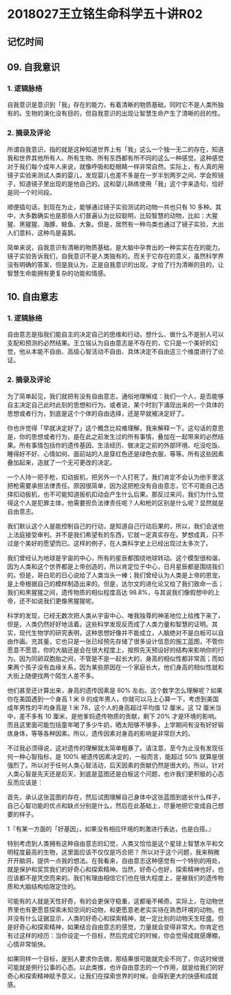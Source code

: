 # 2018027王立铭生命科学五十讲R02

## 记忆时间

## 09. 自我意识

### 1. 逻辑脉络

自我意识是意识到「我」存在的能力，有着清晰的物质基础，同时它不是人类所独有的。生物的演化没有目的，但自我意识的出现让智慧生命产生了清晰的目的性。

### 2. 摘录及评论

所谓自我意识，指的就是这种知道世界上有「我」这么一个独一无二的存在，知道我和世界其他所有人、所有生物、所有东西都有所不同的这么一种感觉。这种感觉对于我们每个成年人来说，就像呼吸和眨眼睛一样非常自然。实际上，有人真的用镜子实验来测试人类的婴儿，发现婴儿也差不多是在一岁半到两岁之间，学会照镜子，知道镜子里出现的是他自己的。这和婴儿熟练使用「我」这个字来造句，恰好是同一个时间段。

顺便插句话，到现在为止，能够通过镜子实验测试的动物一共也只有 10 多种。其中，大多数确实也是那些人们普遍认为比较聪明，比较智慧的动物，比如：大猩猩、黑猩猩、海豚、鲸鱼、大象。但是，居然有一种鸟类也通过了镜子实验，大出人们意料，这种鸟是喜鹊。

简单来说，自我意识有清晰的物质基础，是大脑中孕育出的一种实实在在的能力。镜子实验告诉我们，自我意识不是人类独有的。而关于它存在的意义，虽然科学界没有明确的答案，但是我认为，正是自我意识的出现，才给了行为清晰的目的，让智慧生命能拥有更复杂的功能和情感。

## 10. 自由意志

### 1. 逻辑脉络

自由意志是指我们能自主的决定自己的思维和行动，想什么、做什么不是别人可以支配和预测的必然结果。王立铭认为自由意志是不存在的，它只是一个美好的幻觉，他从本能不自由、高级心智活动不自由、具体决定不自由这三个维度进行了论证。

### 2. 摘录及评论

为了简单起见，我们就把有没有自由意志，通俗地理解成：我们一个人，是否能够自主决定自己此时此刻的思想和行为。或者说，某个时刻下涌现出来的一个具体的思想或者行为，到底是这个个体的自由选择，还是早就被决定好了。

你也许觉得「早就决定好了」这个概念比较难理解，我来解释一下。这句话的意思是，你的思想或者行为，是在此之前发生过的所有事情，叠加在一起带来的必然结果。所有事情包括你的遗传基因、生活经历、做决定之前的外部环境、吃没吃饭、睡得好不好、心情如何、面前站的人是穿红色还是绿色衣服，等等。所有这些因素叠加起来，造就了一个无可更改的决定。

一个人持一把手枪，扣动扳机，把另外一个人打死了。我们肯定不会认为他手里这把枪需要承担法律责任。原因很简单，因为这把枪没有自由意志，它不可能自己选择扣动扳机，也不可能知道扳机扣动会产生什么后果。那反过来问，我们为什么觉得这个人是犯罪主体，他需要担负法律责任呢？人和枪的区别是什么呢？显然就是自由意志。

我们默认这个人是能控制自己的行动，是知道自己行动后果的，所以，我们会送他上法庭接受审判。并不是我们希望有的东西，它就一定真实存在。梦想成真，只不过是个美好的愿望而已。这样的例子，在人类科学史上已经出现过太多次了。

我们曾经认为地球是宇宙的中心，所有的星辰都围绕地球转动。这个模型很和谐，因为人类和这个世界都是上帝创造的，所以肯定位于中心，日月星辰都是围绕我们的。但是，哥白尼的日心说给了人类当头一棒；我们曾经认为人类是上帝的恩宠，是上帝根据自己的模样制造出来的。但是，达尔文的进化论又给了我们致命一击；我们和黑猩猩之间，遗传物质的相似程度高达 98.8%，与其说我们像假想中的上帝，还不如说我们更像黑猩猩呢。

科学的发现，已经无数次把人类从宇宙中心、唯我独尊的神圣地位上给拽下来了，但是，人类仍然好好地活着。这些科学发现反而成了人类力量和智慧的证明。其实，现代生物学的研究表明，这种思想好像并不能成立，人脑绝对不是白板可以自由作画。充其量，它也只是一张已经预先存储了很多设计信息的施工蓝图，不管你愿意不愿意，你的大脑还是会在很大程度上，按照先天预设好的结构来影响你的行为。因为同卵双胞胎之间，不管是不是一起长大的，身高的相似性都非常高；而如果两个孩子没有血缘关系，因为某些原因在一个家庭长大，他们身高的相似性就和大街上随便找两个陌生人差不多。

他们甚至还计算出来，身高的遗传因素是 80% 左右。这个数字怎么理解呢？如果你在美国遇到一个身高 1 米 9 的成年男人，你就可以马上心算一下，考虑到美国成年男性的平均身高是 1 米 78，这个人的身高超过平均值 12 厘米。这 12 厘米当中，差不多有 10 厘米，是他爹妈遗传物质的贡献，剩下 20% 才是环境的影响。而且这里面可能包括童年喝了多少牛奶，晒太阳够不够多，上学期间有没有好好锻炼身体，等等各种因素。所以，遗传因素对身高的影响是非常巨大的。

不过我必须得说，这对遗传的理解就太简单粗暴了。请注意，至今为止没有发现任何一种心智指标，是 100% 被遗传因素决定的，一般而言，能超过 50% 就算是很强烈了。所以对于任何人类心智活动，后天因素的贡献仍然是很大的。所以，针对人类心智是先天还是后天，到底是蓝图还是白板这个问题，也许我们更积极的心态反而应该是：

首先，承认这张蓝图的存在，然后试图理解自己身体中这张蓝图到底长什么样子，自己心智功能的优点和缺点分别是什么，然后在此基础上，尽量地把它变成自己想要的样子。

1『有某一方面的「好基因」，如果没有相应环境的刺激进行表达，也是白搭。』

特别考虑到人类拥有这种自由意志的幻觉，人类又恰恰是这个星球上智慧水平和文明程度最高的生物，这里面应该不仅仅是巧合把？ 所以对于这个问题，我来稍微开开脑洞，提供一点我的想法。在我看来，自由意志这种感觉有一个特别的用处，就是保护和奖赏我们的好奇心和探索精神。当然，好奇心也好，探索精神也好，也应该都不是凭空而来的。我们有理由相信它们也在很大程度上，是被我们的遗传物质和大脑结构给限定住的。

可能有的人就是天性好奇，有的会更保守稳重，这都毫不稀奇。实际上，在动物世界里也有更愿意探索未知空间的动物，和更愿意老老实实待在熟悉环境的动物。也并没有什么证据显示，人类的好奇心和探索精神，就一定比别的动物天生旺盛。但是好奇心和探索精神，如果结合自由意志的感觉，力量就会变得非常大。你肯定也有过这样的经历：当你设定一个目标，然后完成它的时候，你会觉得成就感爆棚，心情非常愉快。

如果同样一个目标，是别人要求你去做，那结果很可能就完全不同了，你这时候很可能就是例行公事的心态。以此类推，也许自由意志的一个作用，就是给我们的好奇心和探索精神赋予意义，让我们在探索世界的时候，会得到更大的快感和成就感。